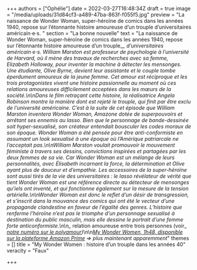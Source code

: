 +++
authors = ["Ophélie"]
date = 2022-03-27T16:48:34Z
draft = true
image = "/media/uploads/31d84cf3-a489-47ba-863f-f055f5.jpg"
preview = "La naissance de Wonder Woman, super-héroïne de comics dans les années 1940, repose sur l’étonnante histoire amoureuse d’un trouple d’universitaires américain⋅e⋅s. "
section = "La bonne nouvelle"
text = "La naissance de Wonder Woman, super-héroïne de comics dans les années 1940, repose sur l’étonnante histoire amoureuse d’un trouple_*_ d’universitaires américain⋅e⋅s. William Marston est professeur de psychologie à l’université de Harvard, où il mène des travaux de recherches avec sa femme, Elizabeth Holloway, pour inventer la machine à détecter les mensonges. Une étudiante, Olive Byrne, devient leur assistante et le couple tombe éperdument amoureux de la jeune femme. Cet amour est réciproque et les trois protagonistes vivent une histoire passionnelle au moment où ces relations amoureuses  difficilement acceptées dans les mœurs de la société.\n\nDans le film retraçant cette histoire, la réalisatrice Angela Robinson montre la manière dont est rejeté le trouple, qui finit par être exclu de l’université américaine. C’est à la suite de cet épisode que William Marston inventera _Wonder Woman_, Amazone dotée de superpouvoirs et arrêtant ses ennemis au lasso. Bien que le personnage de bande-dessinée soit hyper-sexualisé, son créateur entendait bousculer les codes moraux de son époque. Wonder Woman a été pensée pour être anti-conformiste en assumant un look sexualisé à une époque où l’Amérique patriarcale ne l’acceptait pas.\n\nWilliam Marston voulait promouvoir le mouvement féministe à travers ses dessins, convictions inspirées et partagées par les deux femmes de sa vie. Car Wonder Woman est un mélange de leurs personnalités, avec Élisabeth incarnant la force, la détermination et Olive ayant plus de douceur et d’empathie. Les accessoires de la super-héroïne sont aussi tirés de la vie des universitaires : le lasso révélateur de vérité que tient Wonder Woman est une référence directe au détecteur de mensonges qu'iels ont inventé, et qui fonctionne également sur la mesure de la tension artérielle.\n\nWonder Woman est donc le reflet d’un désir de transgression, et s’inscrit dans la mouvance des comics qui ont été le vecteur d’une propagande clandestine en faveur de l’égalité des genres. L’histoire que renferme l’héroïne n’est pas le triomphe d’un personnage sexualisé à destination du public masculin, mais elle dessine le portrait d’une femme forte anticonformiste.\n\n_* relation amoureuse entre trois personnes (voir_ [_notre numéro sur le polyamour_](https://lepointq.com/newsletters/amours-plurielles/)_)_\n\n[_My Wonder Women, 1h48, disponible sur la plateforme Amazon Prime_](https://www.youtube.com/watch?v=tlAZ55L0zE8) _=> plus maintenant apparemment_"
themes = []
title = "My Wonder Women : histoire d’un trouple dans les années 40"
veracity = "Faux"

+++
